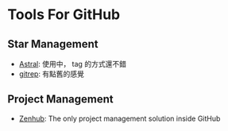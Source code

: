 # Tools For GitHub

## Star Management
- [Astral](https://app.astralapp.com/dashboard): 使用中， tag 的方式還不錯
- [gitrep](https://www.gitrep.com/users/androchentw): 有點舊的感覺

## Project Management
- [Zenhub](https://www.zenhub.io/): The only project management solution inside GitHub

